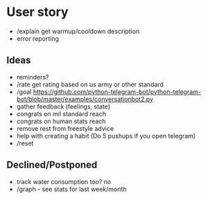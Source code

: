 # User story

* /explain get warmup/cooldown description
* error reporting

## Ideas

* reminders?
* /rate get rating based on us army or other standard
* /goal https://github.com/python-telegram-bot/python-telegram-bot/blob/master/examples/conversationbot2.py
* gather feedback (feelings, state)
* congrats on mil standard reach
* congrats on human stats reach
* remove rest from freestyle advice
* help with creating a habit (Do 5 pushups if you open telegram)
* /reset

## Declined/Postponed

* track water consumption too? no
* /graph - see stats for last week/month
